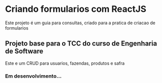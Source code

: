 # Criando formularios com ReactJS

Este projeto é um guia para consultas, criado para a pratica de criacao de formularios


## Projeto base para o TCC do curso de Engenharia de Software

Este e um CRUD para usuarios, fazendas, produtos e safra

### Em desenvolvimento...
